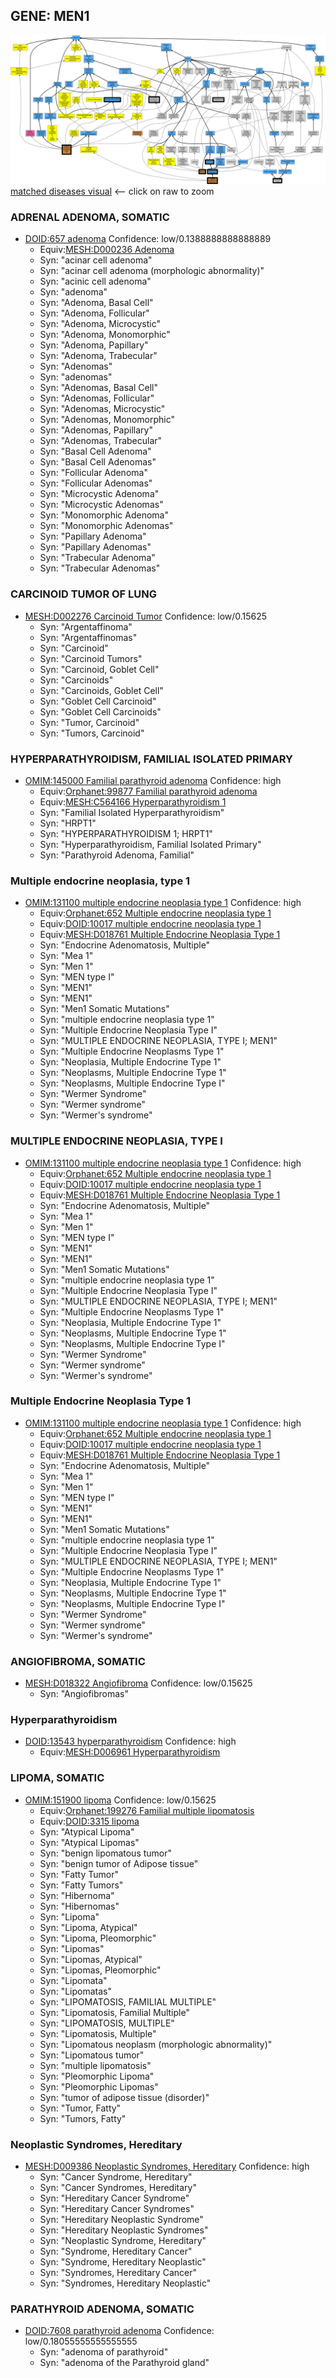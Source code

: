 
## GENE: MEN1

![image](MEN1.png)
[matched diseases visual](MEN1.png)  <-- click on raw to zoom


### ADRENAL ADENOMA, SOMATIC
 * [DOID:657 adenoma](http://beta.monarchinitiative.org/disease/DOID:657) Confidence: low/0.1388888888888889
    * Equiv:[MESH:D000236 Adenoma](http://beta.monarchinitiative.org/disease/MESH:D000236)
    * Syn: "acinar cell adenoma"
    * Syn: "acinar cell adenoma (morphologic abnormality)"
    * Syn: "acinic cell adenoma"
    * Syn: "adenoma"
    * Syn: "Adenoma, Basal Cell"
    * Syn: "Adenoma, Follicular"
    * Syn: "Adenoma, Microcystic"
    * Syn: "Adenoma, Monomorphic"
    * Syn: "Adenoma, Papillary"
    * Syn: "Adenoma, Trabecular"
    * Syn: "Adenomas"
    * Syn: "adenomas"
    * Syn: "Adenomas, Basal Cell"
    * Syn: "Adenomas, Follicular"
    * Syn: "Adenomas, Microcystic"
    * Syn: "Adenomas, Monomorphic"
    * Syn: "Adenomas, Papillary"
    * Syn: "Adenomas, Trabecular"
    * Syn: "Basal Cell Adenoma"
    * Syn: "Basal Cell Adenomas"
    * Syn: "Follicular Adenoma"
    * Syn: "Follicular Adenomas"
    * Syn: "Microcystic Adenoma"
    * Syn: "Microcystic Adenomas"
    * Syn: "Monomorphic Adenoma"
    * Syn: "Monomorphic Adenomas"
    * Syn: "Papillary Adenoma"
    * Syn: "Papillary Adenomas"
    * Syn: "Trabecular Adenoma"
    * Syn: "Trabecular Adenomas"

### CARCINOID TUMOR OF LUNG
 * [MESH:D002276 Carcinoid Tumor](http://beta.monarchinitiative.org/disease/MESH:D002276) Confidence: low/0.15625
    * Syn: "Argentaffinoma"
    * Syn: "Argentaffinomas"
    * Syn: "Carcinoid"
    * Syn: "Carcinoid Tumors"
    * Syn: "Carcinoid, Goblet Cell"
    * Syn: "Carcinoids"
    * Syn: "Carcinoids, Goblet Cell"
    * Syn: "Goblet Cell Carcinoid"
    * Syn: "Goblet Cell Carcinoids"
    * Syn: "Tumor, Carcinoid"
    * Syn: "Tumors, Carcinoid"

### HYPERPARATHYROIDISM, FAMILIAL ISOLATED PRIMARY
 * [OMIM:145000 Familial parathyroid adenoma](http://beta.monarchinitiative.org/disease/OMIM:145000) Confidence: high
    * Equiv:[Orphanet:99877 Familial parathyroid adenoma](http://beta.monarchinitiative.org/disease/Orphanet:99877)
    * Equiv:[MESH:C564166 Hyperparathyroidism 1](http://beta.monarchinitiative.org/disease/MESH:C564166)
    * Syn: "Familial Isolated Hyperparathyroidism"
    * Syn: "HRPT1"
    * Syn: "HYPERPARATHYROIDISM 1; HRPT1"
    * Syn: "Hyperparathyroidism, Familial Isolated Primary"
    * Syn: "Parathyroid Adenoma, Familial"

### Multiple endocrine neoplasia, type 1
 * [OMIM:131100 multiple endocrine neoplasia type 1](http://beta.monarchinitiative.org/disease/OMIM:131100) Confidence: high
    * Equiv:[Orphanet:652 Multiple endocrine neoplasia type 1](http://beta.monarchinitiative.org/disease/Orphanet:652)
    * Equiv:[DOID:10017 multiple endocrine neoplasia type 1](http://beta.monarchinitiative.org/disease/DOID:10017)
    * Equiv:[MESH:D018761 Multiple Endocrine Neoplasia Type 1](http://beta.monarchinitiative.org/disease/MESH:D018761)
    * Syn: "Endocrine Adenomatosis, Multiple"
    * Syn: "Mea 1"
    * Syn: "Men 1"
    * Syn: "MEN type I"
    * Syn: "MEN1"
    * Syn: "MEN1"
    * Syn: "Men1 Somatic Mutations"
    * Syn: "multiple endocrine neoplasia type 1"
    * Syn: "Multiple Endocrine Neoplasia Type I"
    * Syn: "MULTIPLE ENDOCRINE NEOPLASIA, TYPE I; MEN1"
    * Syn: "Multiple Endocrine Neoplasms Type 1"
    * Syn: "Neoplasia, Multiple Endocrine Type 1"
    * Syn: "Neoplasms, Multiple Endocrine Type 1"
    * Syn: "Neoplasms, Multiple Endocrine Type I"
    * Syn: "Wermer Syndrome"
    * Syn: "Wermer syndrome"
    * Syn: "Wermer's syndrome"

### MULTIPLE ENDOCRINE NEOPLASIA, TYPE I
 * [OMIM:131100 multiple endocrine neoplasia type 1](http://beta.monarchinitiative.org/disease/OMIM:131100) Confidence: high
    * Equiv:[Orphanet:652 Multiple endocrine neoplasia type 1](http://beta.monarchinitiative.org/disease/Orphanet:652)
    * Equiv:[DOID:10017 multiple endocrine neoplasia type 1](http://beta.monarchinitiative.org/disease/DOID:10017)
    * Equiv:[MESH:D018761 Multiple Endocrine Neoplasia Type 1](http://beta.monarchinitiative.org/disease/MESH:D018761)
    * Syn: "Endocrine Adenomatosis, Multiple"
    * Syn: "Mea 1"
    * Syn: "Men 1"
    * Syn: "MEN type I"
    * Syn: "MEN1"
    * Syn: "MEN1"
    * Syn: "Men1 Somatic Mutations"
    * Syn: "multiple endocrine neoplasia type 1"
    * Syn: "Multiple Endocrine Neoplasia Type I"
    * Syn: "MULTIPLE ENDOCRINE NEOPLASIA, TYPE I; MEN1"
    * Syn: "Multiple Endocrine Neoplasms Type 1"
    * Syn: "Neoplasia, Multiple Endocrine Type 1"
    * Syn: "Neoplasms, Multiple Endocrine Type 1"
    * Syn: "Neoplasms, Multiple Endocrine Type I"
    * Syn: "Wermer Syndrome"
    * Syn: "Wermer syndrome"
    * Syn: "Wermer's syndrome"

### Multiple Endocrine Neoplasia Type 1
 * [OMIM:131100 multiple endocrine neoplasia type 1](http://beta.monarchinitiative.org/disease/OMIM:131100) Confidence: high
    * Equiv:[Orphanet:652 Multiple endocrine neoplasia type 1](http://beta.monarchinitiative.org/disease/Orphanet:652)
    * Equiv:[DOID:10017 multiple endocrine neoplasia type 1](http://beta.monarchinitiative.org/disease/DOID:10017)
    * Equiv:[MESH:D018761 Multiple Endocrine Neoplasia Type 1](http://beta.monarchinitiative.org/disease/MESH:D018761)
    * Syn: "Endocrine Adenomatosis, Multiple"
    * Syn: "Mea 1"
    * Syn: "Men 1"
    * Syn: "MEN type I"
    * Syn: "MEN1"
    * Syn: "MEN1"
    * Syn: "Men1 Somatic Mutations"
    * Syn: "multiple endocrine neoplasia type 1"
    * Syn: "Multiple Endocrine Neoplasia Type I"
    * Syn: "MULTIPLE ENDOCRINE NEOPLASIA, TYPE I; MEN1"
    * Syn: "Multiple Endocrine Neoplasms Type 1"
    * Syn: "Neoplasia, Multiple Endocrine Type 1"
    * Syn: "Neoplasms, Multiple Endocrine Type 1"
    * Syn: "Neoplasms, Multiple Endocrine Type I"
    * Syn: "Wermer Syndrome"
    * Syn: "Wermer syndrome"
    * Syn: "Wermer's syndrome"

### ANGIOFIBROMA, SOMATIC
 * [MESH:D018322 Angiofibroma](http://beta.monarchinitiative.org/disease/MESH:D018322) Confidence: low/0.15625
    * Syn: "Angiofibromas"

### Hyperparathyroidism
 * [DOID:13543 hyperparathyroidism](http://beta.monarchinitiative.org/disease/DOID:13543) Confidence: high
    * Equiv:[MESH:D006961 Hyperparathyroidism](http://beta.monarchinitiative.org/disease/MESH:D006961)

### LIPOMA, SOMATIC
 * [OMIM:151900 lipoma](http://beta.monarchinitiative.org/disease/OMIM:151900) Confidence: low/0.15625
    * Equiv:[Orphanet:199276 Familial multiple lipomatosis](http://beta.monarchinitiative.org/disease/Orphanet:199276)
    * Equiv:[DOID:3315 lipoma](http://beta.monarchinitiative.org/disease/DOID:3315)
    * Syn: "Atypical Lipoma"
    * Syn: "Atypical Lipomas"
    * Syn: "benign lipomatous tumor"
    * Syn: "benign tumor of Adipose tissue"
    * Syn: "Fatty Tumor"
    * Syn: "Fatty Tumors"
    * Syn: "Hibernoma"
    * Syn: "Hibernomas"
    * Syn: "Lipoma"
    * Syn: "Lipoma, Atypical"
    * Syn: "Lipoma, Pleomorphic"
    * Syn: "Lipomas"
    * Syn: "Lipomas, Atypical"
    * Syn: "Lipomas, Pleomorphic"
    * Syn: "Lipomata"
    * Syn: "Lipomatas"
    * Syn: "LIPOMATOSIS, FAMILIAL MULTIPLE"
    * Syn: "Lipomatosis, Familial Multiple"
    * Syn: "LIPOMATOSIS, MULTIPLE"
    * Syn: "Lipomatosis, Multiple"
    * Syn: "Lipomatous neoplasm (morphologic abnormality)"
    * Syn: "Lipomatous tumor"
    * Syn: "multiple lipomatosis"
    * Syn: "Pleomorphic Lipoma"
    * Syn: "Pleomorphic Lipomas"
    * Syn: "tumor of adipose tissue (disorder)"
    * Syn: "Tumor, Fatty"
    * Syn: "Tumors, Fatty"

### Neoplastic Syndromes, Hereditary
 * [MESH:D009386 Neoplastic Syndromes, Hereditary](http://beta.monarchinitiative.org/disease/MESH:D009386) Confidence: high
    * Syn: "Cancer Syndrome, Hereditary"
    * Syn: "Cancer Syndromes, Hereditary"
    * Syn: "Hereditary Cancer Syndrome"
    * Syn: "Hereditary Cancer Syndromes"
    * Syn: "Hereditary Neoplastic Syndrome"
    * Syn: "Hereditary Neoplastic Syndromes"
    * Syn: "Neoplastic Syndrome, Hereditary"
    * Syn: "Syndrome, Hereditary Cancer"
    * Syn: "Syndrome, Hereditary Neoplastic"
    * Syn: "Syndromes, Hereditary Cancer"
    * Syn: "Syndromes, Hereditary Neoplastic"

### PARATHYROID ADENOMA, SOMATIC
 * [DOID:7608 parathyroid adenoma](http://beta.monarchinitiative.org/disease/DOID:7608) Confidence: low/0.18055555555555555
    * Syn: "adenoma of parathyroid"
    * Syn: "adenoma of the Parathyroid gland"
